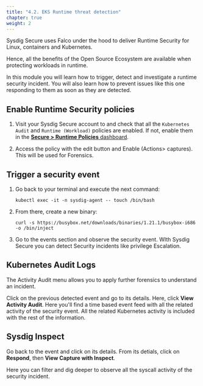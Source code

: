 ```yaml
---
title: "4.2. EKS Runtime threat detection"
chapter: true
weight: 2
---
```


Sysdig Secure uses Falco under the hood to deliver Runtime Security
for Linux, containers and Kubernetes.

Hence, all the benefits of the Open Source Ecosystem are available
when protecting workloads in runtime.

In this module you will learn how to trigger, detect and investigate
a runtime security incident. You will also learn how to prevent
issues like this one responding to them as soon as they are detected.


## Enable Runtime Security policies

1. Visit your Sysdig Secure account to and check that all the 
   `Kubernetes Audit` and `Runtime (Workload)` policies are enabled.
   If not, enable them in the [**Secure > Runtime Policies** dashboard](https://secure.sysdig.com/#/policies?policyTypes=k8s_audit%2Cfalco).

2. Access the policy with the edit button and Enable (Actions> captures). This will be used for Forensics.


## Trigger a security event

1. Go back to your terminal and execute the next command:
   
    ```
    kubectl exec -it -n sysdig-agent -- touch /bin/bash
    ```

2. From there, create a new binary:
   
    ```
    curl -s https://busybox.net/downloads/binaries/1.21.1/busybox-i686 -o /bin/inject
    ```
4. Go to the events section and observe the security event. WIth Sysdig Secure you can detect Security incidents like privilege Escalation.


<!-- ## Forensics: Review and investigate the incident

1. Visit the [**Secure > Events** dashboard](https://secure.sysdig.com/#/policies?policyTypes=k8s_audit%2Cfalco).
2. From the previous event, click on **Investigate**.
3.  -->


## Kubernetes Audit Logs

The Activity Audit menu allows you to apply further forensics to understand an incident.

Click on the previous detected event and go to its details. Here, click **View Activity Audit**. Here you'll find a time based event feed with all the related activity of the security event. All the related Kubernetes activity is included with the rest of the information.


## Sysdig Inspect

Go back to the event and click on its details. 
From its detials, click on **Respond**, then
**View Capture with Inspect**.

Here you can filter and dig deeper to observe all the syscall activity of the security incident.

<!-- example
it can be extended to cloudtrail
https://blog.christophetd.fr/privilege-escalation-in-aws-elastic-kubernetes-service-eks-by-compromising-the-instance-role-of-worker-nodes/
 -->
